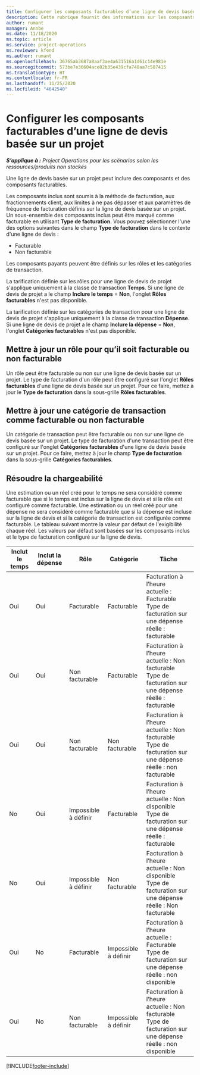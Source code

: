 ```yaml
---
title: Configurer les composants facturables d’une ligne de devis basée sur un projet
description: Cette rubrique fournit des informations sur les composants inclus, facturables et non facturables sur les lignes de devis basées sur un projet.
author: rumant
manager: Annbe
ms.date: 11/18/2020
ms.topic: article
ms.service: project-operations
ms.reviewer: kfend
ms.author: rumant
ms.openlocfilehash: 36765ab3687a8aaf3ae4a631516a1d61c14e981e
ms.sourcegitcommit: 573be7e36604ace82b35e439cfa748aa7c587415
ms.translationtype: HT
ms.contentlocale: fr-FR
ms.lasthandoff: 11/25/2020
ms.locfileid: "4642540"
---
```

# <a name="configure-the-chargeable-components-of-a-project-based-quote-line"></a>Configurer les composants facturables d’une ligne de devis basée sur un projet

_**S’applique à :** Project Operations pour les scénarios selon les ressources/produits non stockés_

Une ligne de devis basée sur un projet peut inclure des composants et des composants facturables.

Les composants inclus sont soumis à la méthode de facturation, aux fractionnements client, aux limites à ne pas dépasser et aux paramètres de fréquence de facturation définis sur la ligne de devis basée sur un projet.
Un sous-ensemble des composants inclus peut être marqué comme facturable en utilisant **Type de facturation**. Vous pouvez sélectionner l'une des options suivantes dans le champ **Type de facturation** dans le contexte d'une ligne de devis :

   - Facturable
   - Non facturable

Les composants payants peuvent être définis sur les rôles et les catégories de transaction.

La tarification définie sur les rôles pour une ligne de devis de projet s'applique uniquement à la classe de transaction **Temps**. Si une ligne de devis de projet a le champ **Inclure le temps** = **Non**, l'onglet **Rôles facturables** n'est pas disponible.

La tarification définie sur les catégories de transaction pour une ligne de devis de projet s'applique uniquement à la classe de transaction **Dépense**. Si une ligne de devis de projet a le champ **Inclure la dépense** = **Non**, l'onglet **Catégories facturables** n'est pas disponible.

## <a name="update-a-role-to-be-chargeable-or-non-chargeable"></a>Mettre à jour un rôle pour qu’il soit facturable ou non facturable
Un rôle peut être facturable ou non sur une ligne de devis basée sur un projet. Le type de facturation d'un rôle peut être configuré sur l'onglet **Rôles facturables** d'une ligne de devis basée sur un projet. Pour ce faire, mettez à jour le **Type de facturation** dans la sous-grille **Rôles facturables**. 

## <a name="update-a-transaction-category-to-be-chargeable-or-non-chargeable"></a>Mettre à jour une catégorie de transaction comme facturable ou non facturable
Un catégorie de transaction peut être facturable ou non sur une ligne de devis basée sur un projet. Le type de facturation d'une transaction peut être configuré sur l'onglet **Catégories facturables** d'une ligne de devis basée sur un projet. Pour ce faire, mettez à jour le champ **Type de facturation** dans la sous-grille **Catégories facturables**. 

## <a name="resolve-chargeability"></a>Résoudre la chargeabilité

Une estimation ou un réel créé pour le temps ne sera considéré comme facturable que si le temps est inclus sur la ligne de devis et si le rôle est configuré comme facturable.
Une estimation ou un réel créé pour une dépense ne sera considéré comme facturable que si la dépense est incluse sur la ligne de devis et si la catégorie de transaction est configurée comme facturable. Le tableau suivant montre la valeur par défaut de l'exigibilité chaque réel. Les valeurs par défaut sont basées sur les composants inclus et le type de facturation configuré sur la ligne de devis.

| Inclut le temps | Inclut la dépense | Rôle | Catégorie  | Tâche |
| --- | --- | --- | --- | --- |
| Oui | Oui | Facturable | Facturable | Facturation à l’heure actuelle : Facturable </br>Type de facturation sur une dépense réelle : facturable |
| Oui | Oui | Non facturable | Facturable | Facturation à l’heure actuelle : Non facturable </br>Type de facturation sur une dépense réelle : facturable |
| Oui | Oui | Non facturable | Non facturable | Facturation à l’heure actuelle : Non facturable </br>Type de facturation sur une dépense réelle : non facturable |
| No | Oui | Impossible à définir | Facturable | Facturation à l’heure actuelle : Non disponible </br>Type de facturation sur une dépense réelle : facturable |
| No | Oui | Impossible à définir | Non facturable | Facturation à l’heure actuelle : Non disponible </br>Type de facturation sur une dépense réelle : Non facturable |
| Oui | No | Facturable | Impossible à définir | Facturation à l’heure actuelle : Facturable </br>Type de facturation sur une dépense réelle : non disponible |
| Oui | No | Non facturable | Impossible à définir | Facturation à l’heure actuelle : Non facturable </br> Type de facturation sur une dépense réelle : non disponible |


[!INCLUDE[footer-include](../includes/footer-banner.md)]